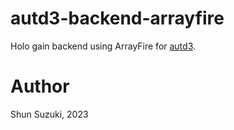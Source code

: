 # autd3-backend-arrayfire

Holo gain backend using ArrayFire for [autd3](https://github.com/shinolab/autd3-rs).

# Author

Shun Suzuki, 2023

